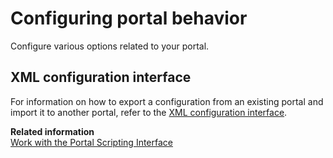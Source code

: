 # Configuring portal behavior

Configure various options related to your portal.

## XML configuration interface

For information on how to export a configuration from an existing portal and import it to another portal, refer to the [XML configuration interface](../../../extend_dx/development_tools/portal_admin_tools/xml_config_interface/index.md).

**Related information**  
[Work with the Portal Scripting Interface](../../../extend_dx/development_tools/portal_admin_tools/portal_scripting_interface/adpsitsk.md)

